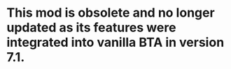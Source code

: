 # This mod is obsolete and no longer updated as its features were integrated into vanilla BTA in version 7.1.
